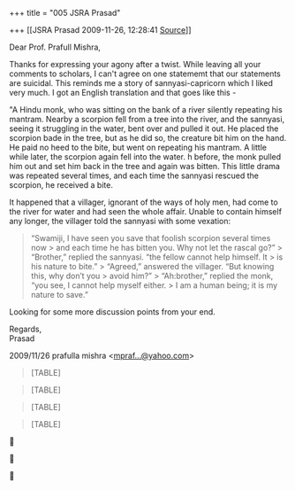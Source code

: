 +++
title = "005 JSRA Prasad"

+++
[[JSRA Prasad	2009-11-26, 12:28:41 [Source](https://groups.google.com/g/bvparishat/c/W3RHjtEia1U)]]



Dear Prof. Prafull Mishra,  
  
Thanks for expressing your agony after a twist. While leaving all your comments to scholars, I can't agree on one statememt that our statements are suicidal. This reminds me a story of sannyasi-capricorn which I liked very much. I got an English translation and that goes like this -  
  
"A Hindu monk, who was sitting on the bank of a river silently repeating his mantram. Nearby a scorpion fell from a tree into the river, and the sannyasi, seeing it struggling in the water, bent over and pulled it out. He placed the scorpion bade in the tree, but as he did so, the creature bit him on the hand. He paid no heed to the bite, but went on repeating his mantram. A little while later, the scorpion again fell into the water. h before, the monk pulled him out and set him back in the tree and again was bitten. This little drama was repeated several times, and each time the sannyasi rescued the scorpion, he received a bite.

It happened that a villager, ignorant of the ways of holy men, had come to the river for water and had seen the whole affair. Unable to contain himself any longer, the villager told the sannyasi with some vexation:

> “Swamiji, I have seen you save that foolish scorpion several times now > and each time he has bitten you. Why not let the rascal go?” >
> “Brother,” replied the sannyasi. “the fellow cannot help himself. It > is his nature to bite.” >
> “Agreed,” answered the villager. “But knowing this, why don’t you > avoid him?” >
> “Ah:brother,” replied the monk, “you see, I cannot help myself either. > I am a human being; it is my nature to save.”

Looking for some more discussion points from your end.  
  
Regards,  
Prasad  
  

2009/11/26 prafulla mishra \<[mpraf...@yahoo.com]()\>  

> [TABLE]

> [TABLE]

> [TABLE]

> [TABLE]







